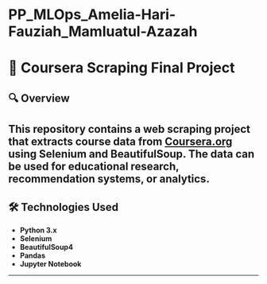 # PP_MLOps_Amelia-Hari-Fauziah_Mamluatul-Azazah

# 📘 Coursera Scraping Final Project
## 🔍 Overview
This repository contains a web scraping project that extracts course data from [Coursera.org](https://www.coursera.org) using **Selenium** and **BeautifulSoup**. The data can be used for educational research, recommendation systems, or analytics.
---

## 🛠️ Technologies Used

- **Python 3.x**
- **Selenium**
- **BeautifulSoup4**
- **Pandas**
- **Jupyter Notebook**

---
